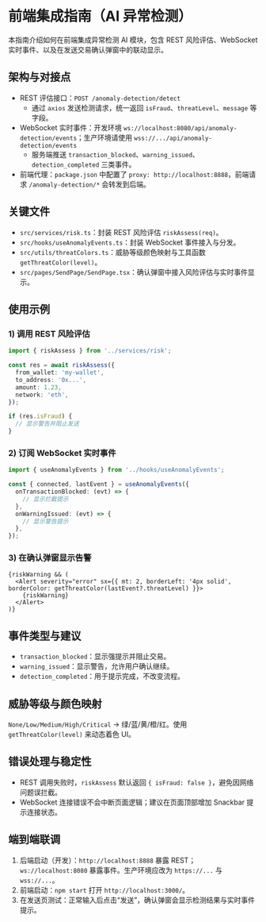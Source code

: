 # 前端集成指南（AI 异常检测）

本指南介绍如何在前端集成异常检测 AI 模块，包含 REST 风险评估、WebSocket 实时事件、以及在发送交易确认弹窗中的联动显示。

## 架构与对接点

- REST 评估接口：`POST /anomaly-detection/detect`
  - 通过 `axios` 发送检测请求，统一返回 `isFraud`、`threatLevel`、`message` 等字段。
- WebSocket 实时事件：开发环境 `ws://localhost:8080/api/anomaly-detection/events`；生产环境请使用 `wss://.../api/anomaly-detection/events`
  - 服务端推送 `transaction_blocked`、`warning_issued`、`detection_completed` 三类事件。
- 前端代理：`package.json` 中配置了 `proxy: http://localhost:8888`，前端请求 `/anomaly-detection/*` 会转发到后端。

## 关键文件

- `src/services/risk.ts`：封装 REST 风险评估 `riskAssess(req)`。
- `src/hooks/useAnomalyEvents.ts`：封装 WebSocket 事件接入与分发。
- `src/utils/threatColors.ts`：威胁等级颜色映射与工具函数 `getThreatColor(level)`。
- `src/pages/SendPage/SendPage.tsx`：确认弹窗中接入风险评估与实时事件显示。

## 使用示例

### 1) 调用 REST 风险评估

```ts
import { riskAssess } from '../services/risk';

const res = await riskAssess({
  from_wallet: 'my-wallet',
  to_address: '0x...',
  amount: 1.23,
  network: 'eth',
});

if (res.isFraud) {
  // 显示警告并阻止发送
}
```

### 2) 订阅 WebSocket 实时事件

```ts
import { useAnomalyEvents } from '../hooks/useAnomalyEvents';

const { connected, lastEvent } = useAnomalyEvents({
  onTransactionBlocked: (evt) => {
    // 显示拦截提示
  },
  onWarningIssued: (evt) => {
    // 显示警告提示
  },
});
```

### 3) 在确认弹窗显示告警

```tsx
{riskWarning && (
  <Alert severity="error" sx={{ mt: 2, borderLeft: '4px solid', borderColor: getThreatColor(lastEvent?.threatLevel) }}>
    {riskWarning}
  </Alert>
)}
```

## 事件类型与建议

- `transaction_blocked`：显示强提示并阻止交易。
- `warning_issued`：显示警告，允许用户确认继续。
- `detection_completed`：用于提示完成，不改变流程。

## 威胁等级与颜色映射

`None/Low/Medium/High/Critical` → 绿/蓝/黄/橙/红。使用 `getThreatColor(level)` 来动态着色 UI。

## 错误处理与稳定性

- REST 调用失败时，`riskAssess` 默认返回 `{ isFraud: false }`，避免因网络问题误拦截。
- WebSocket 连接错误不会中断页面逻辑；建议在页面顶部增加 Snackbar 提示连接状态。

## 端到端联调

1. 后端启动（开发）：`http://localhost:8888` 暴露 REST；`ws://localhost:8080` 暴露事件。生产环境应改为 `https://...` 与 `wss://...`。
2. 前端启动：`npm start` 打开 `http://localhost:3000/`。
3. 在发送页测试：正常输入后点击“发送”，确认弹窗会显示检测结果与实时事件提示。